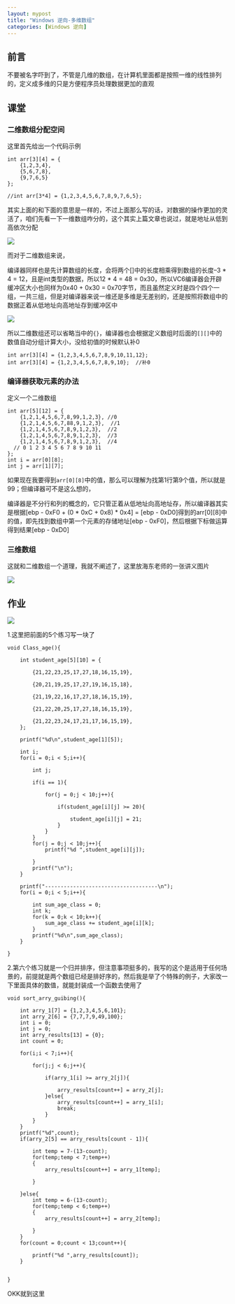 ```yaml
---
layout: mypost
title: "Windows 逆向-多维数组"
categories: [Windows 逆向]
---
```


## 前言

不要被名字吓到了，不管是几维的数组，在计算机里面都是按照一维的线性排列的，定义成多维的只是方便程序员处理数据更加的直观

## 课堂

### 二维数组分配空间

这里首先给出一个代码示例

```
int arr[3][4] = {
	{1,2,3,4},
	{5,6,7,8},
	{9,7,6,5}
};

//int arr[3*4] = {1,2,3,4,5,6,7,8,9,7,6,5};
```

其实上面的和下面的意思是一样的，不过上面那么写的话，对数据的操作更加的灵活了，咱们先看一下一维数组咋分的，这个其实上篇文章也说过，就是地址从低到高依次分配

![](image-55.png)

而对于二维数组来说，

编译器同样也是先计算数组的长度，会将两个\[\]中的长度相乘得到数组的长度–3 \* 4 = 12，且是int类型的数据，所以12 \* 4 = 48 = 0x30，所以VC6编译器会开辟缓冲区大小也同样为0x40 + 0x30 = 0x70字节，而且虽然定义时是四个四个一组，一共三组，但是对编译器来说一维还是多维是无差别的，还是按照将数组中的数据正着从低地址向高地址存到缓冲区中

![](image-56.png)

所以二维数组还可以省略当中的`{}`，编译器也会根据定义数组时后面的`[][]`中的数值自动分组计算大小，没给初值的时候默认补0

```
int arr[3][4] = {1,2,3,4,5,6,7,8,9,10,11,12};
int arr[3][4] = {1,2,3,4,5,6,7,8,9,10};  //补0
```

### 编译器获取元素的办法

定义一个二维数组

```
int arr[5][12] = {	   
	{1,2,1,4,5,6,7,8,99,1,2,3}, //0
	{1,2,1,4,5,6,7,88,9,1,2,3},  //1
	{1,2,1,4,5,6,7,8,9,1,2,3},  //2
	{1,2,1,4,5,6,7,8,9,1,2,3},  //3
	{1,2,1,4,5,6,7,8,9,1,2,3},  //4
  // 0 1 2 3 4 5 6 7 8 9 10 11
};
int i = arr[0][8];
int j = arr[1][7];
```

如果现在我要得到`arr[0][8]`中的值，那么可以理解为找第1行第9个值，所以就是99；但编译器可不是这么想的，

编译器是不分行和列的概念的，它只管正着从低地址向高地址存，所以编译器其实是根据\[ebp - 0xF0 + (0 \* 0xC + 0x8) \* 0x4\] = \[ebp - 0xD0\]得到的arr\[0\]\[8\]中的值，即先找到数组中第一个元素的存储地址\[ebp - 0xF0\]，然后根据下标做运算得到结果\[ebp - 0xD0\]

### 三维数组

这就和二维数组一个道理，我就不阐述了，这里放海东老师的一张讲义图片

![](image-57.png)

## 作业

![](image-58-1024x940.png)

1.这里把前面的5个练习写一块了

```
void Class_age(){
	
	int student_age[5][10] = {
		
		{21,22,23,25,17,27,18,16,15,19},
		
		{20,21,19,25,17,27,19,16,15,18},
		
		{21,19,22,16,17,27,18,16,15,19},
		
		{21,22,20,25,17,27,18,16,15,19},
		
		{21,22,23,24,17,21,17,16,15,19},
	};
	
	printf("%d\n",student_age[1][5]);

	int i;
	for(i = 0;i < 5;i++){
		
		int j;

		if(i == 1){
			
			for(j = 0;j < 10;j++){
				
				if(student_age[i][j] >= 20){

					student_age[i][j] = 21;
				}
			}
		}
		for(j = 0;j < 10;j++){
			printf("%d ",student_age[i][j]);

		}
		printf("\n");
	}

	printf("------------------------------------\n");
	for(i = 0;i < 5;i++){

		int sum_age_class = 0;
		int k;
		for(k = 0;k < 10;k++){
			sum_age_class += student_age[i][k];
		}
		printf("%d\n",sum_age_class);
	}
	
}
```

2.第六个练习就是一个归并排序，但注意事项挺多的，我写的这个是适用于任何场景的，前提就是两个数组已经是排好序的，然后我是举了个特殊的例子，大家改一下里面具体的数值，就能封装成一个函数去使用了

```
void sort_arry_guibing(){

	int arry_1[7] = {1,2,3,4,5,6,101};
	int arry_2[6] = {7,7,7,9,49,100};
	int i = 0;
	int j = 0;
	int arry_results[13] = {0};
	int count = 0;

	for(i;i < 7;i++){
		
		for(j;j < 6;j++){
			
			if(arry_1[i] >= arry_2[j]){
				
				arry_results[count++] = arry_2[j];
			}else{
				arry_results[count++] = arry_1[i];
				break;
			}
		}
	}
	printf("%d",count);
	if(arry_2[5] == arry_results[count - 1]){
		
		int temp = 7-(13-count);
		for(temp;temp < 7;temp++)
		{
			arry_results[count++] = arry_1[temp];
			
		}

	}else{
		int temp = 6-(13-count);
		for(temp;temp < 6;temp++)
		{
			arry_results[count++] = arry_2[temp];
			
		}
	}
	for(count = 0;count < 13;count++){

		printf("%d ",arry_results[count]);
	}
	
	
}
```

OKK就到这里